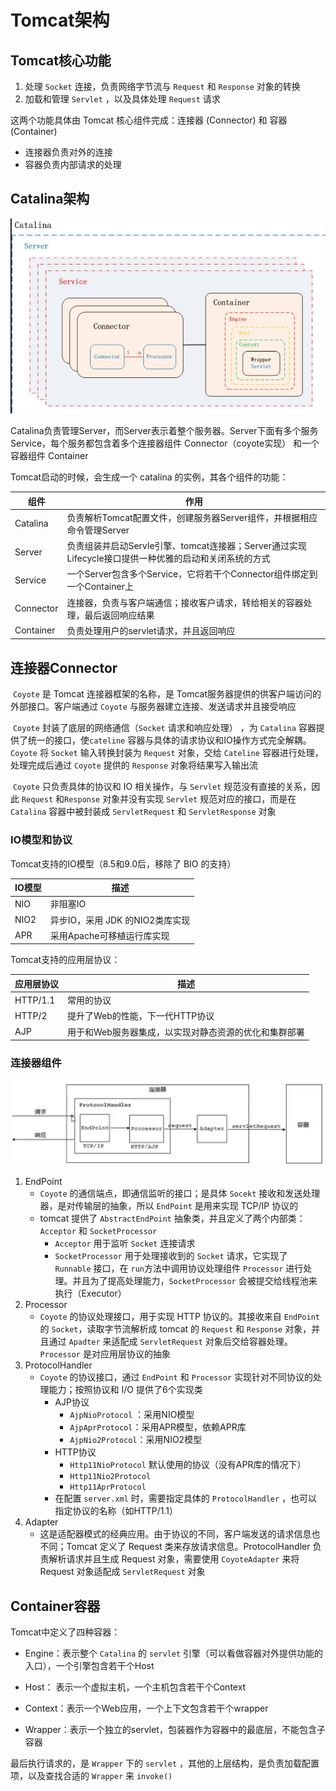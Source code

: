 # Tomcat架构

## Tomcat核心功能

1. 处理 `Socket` 连接，负责网络字节流与 `Request` 和 `Response`  对象的转换
2. 加载和管理 `Servlet` ，以及具体处理 `Request` 请求

这两个功能具体由 Tomcat 核心组件完成：连接器 (Connector) 和 容器 (Container)

- 连接器负责对外的连接
- 容器负责内部请求的处理



## Catalina架构

![catalina架构](.\images\catalina架构.png)

​		Catalina负责管理Server，而Server表示着整个服务器。Server下面有多个服务Service，每个服务都包含着多个连接器组件 Connector（coyote实现） 和一个容器组件 Container

Tomcat启动的时候，会生成一个 catalina 的实例，其各个组件的功能：

| 组件      | 作用                                                         |
| --------- | ------------------------------------------------------------ |
| Catalina  | 负责解析Tomcat配置文件，创建服务器Server组件，并根据相应命令管理Server |
| Server    | 负责组装并启动Servle引擎、tomcat连接器；Server通过实现Lifecycle接口提供一种优雅的启动和关闭系统的方式 |
| Service   | 一个Server包含多个Service，它将若干个Connector组件绑定到一个Container上 |
| Connector | 连接器，负责与客户端通信；接收客户请求，转给相关的容器处理，最后返回响应结果 |
| Container | 负责处理用户的servlet请求，并且返回响应                      |



## 连接器Connector

​		`Coyote` 是 Tomcat 连接器框架的名称，是 Tomcat服务器提供的供客户端访问的外部接口。客户端通过 `Coyote` 与服务器建立连接、发送请求并且接受响应

​		`Coyote` 封装了底层的网络通信（`Socket` 请求和响应处理） ，为 `Catalina` 容器提供了统一的接口，使`cateline` 容器与具体的请求协议和IO操作方式完全解耦。 `Coyote` 将 `Socket` 输入转换封装为 `Request` 对象，交给 `Cateline` 容器进行处理，处理完成后通过 `Coyote` 提供的 `Response` 对象将结果写入输出流

​		`Coyote` 只负责具体的协议和 IO 相关操作，与 `Servlet` 规范没有直接的关系，因此 `Request` 和`Response` 对象并没有实现 `Servlet` 规范对应的接口，而是在 `Catalina` 容器中被封装成 `ServletRequest` 和 `ServletResponse` 对象

### IO模型和协议

Tomcat支持的IO模型（8.5和9.0后，移除了 BIO 的支持）

| IO模型 | 描述                            |
| ------ | ------------------------------- |
| NIO    | 非阻塞IO                        |
| NIO2   | 异步IO，采用 JDK 的NIO2类库实现 |
| APR    | 采用Apache可移植运行库实现      |

Tomcat支持的应用层协议：

| 应用层协议 | 描述                                                  |
| ---------- | ----------------------------------------------------- |
| HTTP/1.1   | 常用的协议                                            |
| HTTP/2     | 提升了Web的性能，下一代HTTP协议                       |
| AJP        | 用于和Web服务器集成，以实现对静态资源的优化和集群部署 |

### 连接器组件

![连接器](.\images\连接器.png)

1. EndPoint
   - `Coyote` 的通信端点，即通信监听的接口；是具体 `Socekt` 接收和发送处理器，是对传输层的抽象，所以 `EndPoint` 是用来实现 TCP/IP 协议的
   - tomcat 提供了 `AbstractEndPoint` 抽象类，并且定义了两个内部类：`Acceptor` 和 `SocketProcessor` 
     - `Acceptor` 用于监听 `Socket` 连接请求
     - `SocketProcessor` 用于处理接收到的 `Socket` 请求，它实现了 `Runnable` 接口，在 `run`方法中调用协议处理组件 `Processor` 进行处理。并且为了提高处理能力，`SocketProcessor` 会被提交给线程池来执行（Executor）
2. Processor
   - `Coyote` 的协议处理接口，用于实现 HTTP 协议的。其接收来自 `EndPoint` 的 `Socket`，读取字节流解析成 tomcat 的 `Request` 和 `Response` 对象，并且通过 `Apadter` 来适配成 `ServletRequest` 对象后交给容器处理。`Processor` 是对应用层协议的抽象
3. ProtocolHandler
   - `Coyote` 的协议接口，通过 `EndPoint` 和 `Processor` 实现针对不同协议的处理能力；按照协议和 I/O 提供了6个实现类
     - AJP协议
       - `AjpNioProtocol` ：采用NIO模型
       - `AjpAprProtocol`：采用APR模型，依赖APR库
       - `AjpNio2Protocol`：采用NIO2模型
     - HTTP协议
       - `Http11NioProtocol` 默认使用的协议（没有APR库的情况下）
       - `Http11Nio2Protocol` 
       - `Http11AprProtocol`
     - 在配置 `server.xml` 时，需要指定具体的 `ProtocolHandler` ，也可以指定协议的名称（如HTTP/1.1）
4. Adapter
   - 这是适配器模式的经典应用。由于协议的不同，客户端发送的请求信息也不同；Tomcat 定义了 Request 类来存放请求信息。ProtocolHandler 负责解析请求并且生成 Request 对象，需要使用 `CoyoteAdapter` 来将 Request 对象适配成 `ServletRequest` 对象



## Container容器

Tomcat中定义了四种容器：

- Engine：表示整个 `Catalina` 的 `servlet` 引擎（可以看做容器对外提供功能的入口），一个引擎包含若干个Host

- Host： 表示一个虚拟主机，一个主机包含若干个Context

- Context：表示一个Web应用，一个上下文包含若干个wrapper

- Wrapper：表示一个独立的servlet，包装器作为容器中的最底层，不能包含子容器

最后执行请求的，是 `Wrapper` 下的 `servlet` ，其他的上层结构，是负责加载配置项，以及查找合适的 `Wrapper` 来 `invoke()`


